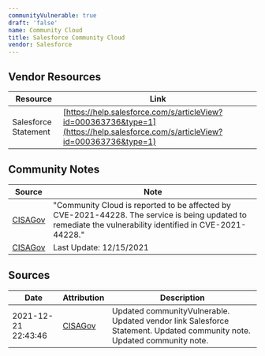 ```yaml
---
communityVulnerable: true
draft: 'false'
name: Community Cloud
title: Salesforce Community Cloud
vendor: Salesforce
---
```


## Vendor Resources
| Resource | Link |
| --- | --- |
| Salesforce Statement | [https://help.salesforce.com/s/articleView?id=000363736&type=1](https://help.salesforce.com/s/articleView?id=000363736&type=1) |


## Community Notes
| Source | Note |
| --- | --- |
| [CISAGov](https://raw.githubusercontent.com/cisagov/log4j-affected-db/develop/README.md) | "Community Cloud is reported to be affected by CVE-2021-44228. The service is being updated to remediate the vulnerability identified  in CVE-2021-44228." |
| [CISAGov](https://raw.githubusercontent.com/cisagov/log4j-affected-db/develop/README.md) | Last Update: 12/15/2021 |

## Sources
| Date | Attribution | Description |
| --- | --- | --- |
| 2021-12-21 22:43:46 | [CISAGov](https://raw.githubusercontent.com/cisagov/log4j-affected-db/develop/README.md) | Updated communityVulnerable. Updated vendor link Salesforce Statement. Updated community note. Updated community note.  |
